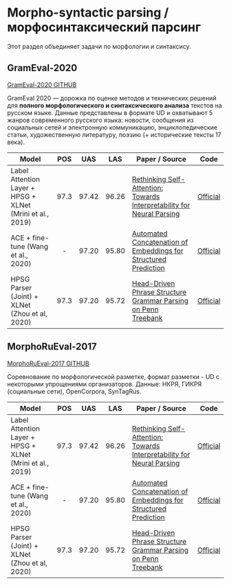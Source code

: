 # Morpho-syntactic parsing / морфосинтаксический парсинг

Этот раздел объединяет задачи по морфологии и синтаксису.

## GramEval-2020

[GramEval-2020 GITHUB](https://github.com/dialogue-evaluation/GramEval2020)

GramEval 2020 — дорожка по оценке методов и технических решений для **полного морфологического и синтаксического анализа** текстов на русском языке. Данные представлены в формате UD и охватывают 5 жанров современного русского языка:  новости, сообщения из социальных сетей и электронную коммуникацию, энциклопедические статьи, художественную литературу, поэзию (+ исторические тексты 17 века).

| Model                                                                        |  POS  |  UAS  |  LAS  | Paper / Source                                                                                                                    | Code                                                                           |
| ---------------------------------------------------------------------------- | :---: | :---: | :---: | --------------------------------------------------------------------------------------------------------------------------------- | ------------------------------------------------------------------------------ |
| Label Attention Layer + HPSG + XLNet (Mrini et al., 2019)                    | 97.3  | 97.42 | 96.26 | [Rethinking Self-Attention: Towards Interpretability for Neural Parsing](https://khalilmrini.github.io/Label_Attention_Layer.pdf) | [Official](https://github.com/KhalilMrini/LAL-Parser)                          |
| ACE + fine-tune (Wang et al., 2020) | - | 97.20 | 95.80 | [Automated Concatenation of Embeddings for Structured Prediction](https://arxiv.org/pdf/2010.05006.pdf) | [Official](https://github.com/Alibaba-NLP/ACE)|
| HPSG Parser (Joint) + XLNet (Zhou et al, 2020)                            | 97.3  | 97.20 | 95.72 | [Head-Driven Phrase Structure Grammar Parsing on Penn Treebank](https://www.aclweb.org/anthology/2020.findings-emnlp.398.pdf)                        | [Official](https://github.com/DoodleJZ/HPSG-Neural-Parser)                     |


## MorphoRuEval-2017

[MorphoRuEval-2017 GITHUB](https://github.com/dialogue-evaluation/morphoRuEval-2017)

Соревнование по морфологической разметке, формат разметки - UD с некоторыми упрощениями организаторов. Данные: НКРЯ, ГИКРЯ (социальные сети), OpenCorpora, SynTagRus.

| Model                                                                        |  POS  |  UAS  |  LAS  | Paper / Source                                                                                                                    | Code                                                                           |
| ---------------------------------------------------------------------------- | :---: | :---: | :---: | --------------------------------------------------------------------------------------------------------------------------------- | ------------------------------------------------------------------------------ |
| Label Attention Layer + HPSG + XLNet (Mrini et al., 2019)                    | 97.3  | 97.42 | 96.26 | [Rethinking Self-Attention: Towards Interpretability for Neural Parsing](https://khalilmrini.github.io/Label_Attention_Layer.pdf) | [Official](https://github.com/KhalilMrini/LAL-Parser)                          |
| ACE + fine-tune (Wang et al., 2020) | - | 97.20 | 95.80 | [Automated Concatenation of Embeddings for Structured Prediction](https://arxiv.org/pdf/2010.05006.pdf) | [Official](https://github.com/Alibaba-NLP/ACE)|
| HPSG Parser (Joint) + XLNet (Zhou et al, 2020)                            | 97.3  | 97.20 | 95.72 | [Head-Driven Phrase Structure Grammar Parsing on Penn Treebank](https://www.aclweb.org/anthology/2020.findings-emnlp.398.pdf)                        | [Official](https://github.com/DoodleJZ/HPSG-Neural-Parser)                     |
